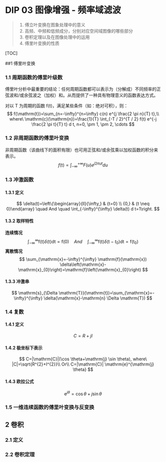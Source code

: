# DIP 03 图像增强 - 频率域滤波

> 1. 傅立叶变换在图象处理中的意义
> 2. 高频、中频和低频成分，分别对应空间域图像的哪些部分
> 3. 卷积定理以及在图像处理中的运用
> 4. 傅里叶变换的性质

[TOC]

##1 傅里叶变换

### 1.1 周期函数的傅里叶级数

傅里叶分析中最重要的结论：任何周期函数都可以表示为（分解成）不同频率的正弦波和/或余弦波之（加权）和。从而提供了一种具有物理意义的函数表达方式。

对以 T 为周期的函数 f(t)，满足某些条件（如：绝对可积），则：
$$
f(\mathrm{t})=\sum_{n=-\infty}^{n=\infty} c(n) e^{j \frac{2 \pi n}{T} t},\\
where\ \mathrm{c}(\mathrm{n})=\frac{1}{T} \int_{-T / 2}^{T / 2} f(t) e^{-j \frac{2 \pi t}{T} t} d t, n=0, \pm 1, \pm 2, \cdots
$$

### 1.2 非周期函数的傅里叶变换

非周期函数（该曲线下的面积有限）也可用正弦和/或余弦乘以加权函数的积分来表示。
$$
f(\mathrm{t})=\int_{-\infty}^{+\infty} F(u) e^{j 2 \pi u t} d u
$$

### 1.3 冲激函数

#### 1.3.1 定义

$$
\delta(t)=\left\{\begin{array}{ll}{\infty,} & {t=0} \\ {0,} & {t \neq 0}\end{array} \quad And \quad \int_{-\infty}^{\infty} \delta(t) d t=1\right.
$$

#### 1.3.2 取样特性

**连续情况**
$$
\int_{-\infty}^{\infty} \mathrm{f}(\mathrm{t}) \delta(\mathrm{t}) \mathrm{d} \mathrm{t}=\mathrm{f}(0) \quad And\quad \int_{-\infty}^{\infty} \mathrm{f}(\mathrm{t}) \delta\left(\mathrm{t}-t_{0}\right) \mathrm{d} \mathrm{t}=\mathrm{f}\left(\mathrm{t}_{0}\right)
$$
**离散情况**
$$
\sum_{\mathrm{x}=-\infty}^{\infty} \mathrm{f}(\mathrm{x}) \delta\left(\mathrm{x}-\mathrm{x}_{0}\right)=\mathrm{f}\left(\mathrm{x}_{0}\right)
$$

#### 1.3.3 冲激串

$$
\mathrm{s}_{\Delta \mathrm{T}}(\mathrm{t})=\sum_{\mathrm{x}=-\infty}^{\infty} \delta(\mathrm{x}-\mathrm{n} \Delta \mathrm{T})
$$

### 1.4 复数

#### 1.4.1 定义

$$
C=R+j I
$$

#### 1.4.2 极坐标下表示

$$
C=|\mathrm{C}|(\cos \theta+\mathrm{j} \sin \theta), where\ |C|=\sqrt{R^{2}+I^{2}}\\
Or\\
C=|\mathrm{C}| \mathrm{e}^{\mathrm{j} \theta}
$$

#### 1.4.3 欧拉公式

$$
\mathrm{e}^{j \theta}=\cos \theta+j \sin \theta
$$

### 1.5 一维连续函数的傅里叶变换与反变换



## 2 卷积

### 2.1 定义



### 2.2 卷积定理

